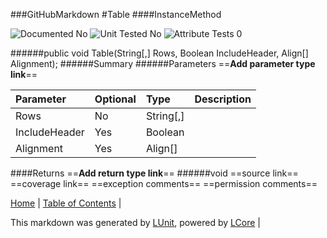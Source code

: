 ###GitHubMarkdown
#Table
####InstanceMethod

![Documented No](http://b.repl.ca/v1/Documented-No-red.png) ![Unit Tested No](http://b.repl.ca/v1/Unit%20Tested-No-lightgrey.png) ![Attribute Tests 0](http://b.repl.ca/v1/Attribute%20Tests-0-lightgrey.png)

######public void Table(String[,] Rows, Boolean IncludeHeader, Align[] Alignment);
######Summary
######Parameters
==__Add parameter type link__==

Parameter | Optional | Type | Description
:---  | :---  | :---  | :--- 
Rows | No | String[,] | 
IncludeHeader | Yes | Boolean | 
Alignment | Yes | Align[] | 

####Returns
==__Add return type link__==
######void
==source link==
==coverage link==
==exception comments==
==permission comments==

[Home](../../README.md) | [Table of Contents](../../TableOfContents.md) | 


This markdown was generated by [LUnit](https://github.com/CodeSingularity/LUnit), powered by [LCore](https://github.com/CodeSingularity/LCore) | 

